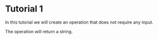 # Tutorial 1

In this tutorial we will create an operation that does not require any input.

The operation will return a string.